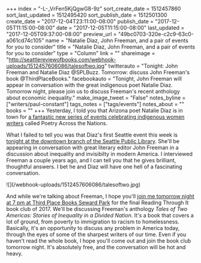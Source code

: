 +++
index = "-L-_VrFen5KjQgwG8-9z"
sort_create_date = 1512457860
sort_last_updated = 1512495420
sort_publish_date = 1512501300
create_date = "2017-12-04T23:11:00-08:00"
publish_date = "2017-12-05T11:15:00-08:00"
date = "2017-12-05T11:15:00-08:00"
last_updated = "2017-12-05T09:37:00-08:00"
preview_url = "49bc0703-320e-c2c9-63c0-a061cd74c105"
name = "Natalie Diaz, John Freeman, and a pair of events for you to consider"
title = "Natalie Diaz, John Freeman, and a pair of events for you to consider"
type = "Column"
link = ""
shareimage = "http://seattlereviewofbooks.com/webhook-uploads/1512457606086/talesoftwo.jpg"
twitterauto = "Tonight: John Freeman and Natalie Diaz @SPLBuzz. Tomorrow: discuss John Freeman's book @ThirdPlaceBooks."
facebookauto = "Tonight, John Freeman will appear in conversation with the great indigenous poet Natalie Diaz. Tomorrow night, please join us to discuss Freeman's recent anthology about economic inequality."
make_image_tweet = "False"
notes_byline = ["writers/paul-constant"]
tags_notes = ["tags/events"]
notes_about = ""
books = ""
+++
Yesterday, I told you that Arizona poet Natalie Diaz is in town for [a fantastic new series of events celebrating indigenous women writers](http://www.seattlereviewofbooks.com/notes/2017/12/04/literary-event-of-the-week-poetry-across-the-nations-an-indigenous-reading/) called Poetry Across the Nations. 

What I failed to tell you was that Diaz's first Seattle event this week is [tonight at the downtown branch of the Seattle Public Library](https://www.spl.org/about-the-library/library-news-releases/natalie-diaz-and-john-freeman-1017). She'll be appearing in conversation with great literary editor John Freeman in a discussion about inequality and invisibilty in modern America. I interviewed Freeman a couple years ago, and I can tell you that he gives brilliant, thoughtful answers. I bet he and Diaz will have one hell of a fascinating conversation.

<p class="image-left">![](/webhook-uploads/1512457606086/talesoftwo.jpg)</p>

And while we're talking about Freeman, I hope you'll [join me tomorrow night at 7 pm at Third Place Books Seward Park](https://www.thirdplacebooks.com/event/reading-through-it-tales-two-americas) for the final Reading Through It book club of 2017. We'll be discussing Freeman's anthology *Tales of Two Americas: Stories of Inequality in a Divided Nation*. It's a book that covers a lot of ground, from poverty to immigration to racism to homelessness. Basically, it's an opportunity to discuss any problem in America today, through the eyes of some of the sharpest writers of our time. Even if you haven't read the whole book, I hope you'll come out and join the book club tomorrow night. It's absolutely free, and the conversation will be hot and heavy.  